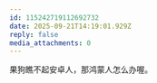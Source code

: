 ```yaml
---
id: 115242719112692732
date: 2025-09-21T14:19:01.929Z
reply: false
media_attachments: 0
---
```


<p>果狗瞧不起安卓人，那鸿蒙人怎么办喔。</p>
